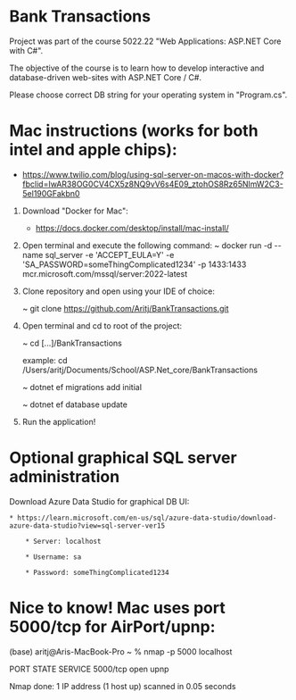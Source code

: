 # Bank Transactions

Project was part of the course 5022.22 "Web Applications: ASP.NET Core with C#".

The objective of the course is to learn how to develop interactive and database-driven web-sites with ASP.NET Core / C#.

Please choose correct DB string for your operating system in "Program.cs".


# Mac instructions (works for both intel and apple chips):

* https://www.twilio.com/blog/using-sql-server-on-macos-with-docker?fbclid=IwAR38OG0CV4CX5z8NQ9vV6s4E09_ztohOS8Rz65NlmW2C3-5el190GFakbn0

1.  Download "Docker for Mac":
    
    * https://docs.docker.com/desktop/install/mac-install/

2.  Open terminal and execute the following command:
    ~ docker run -d --name sql_server -e 'ACCEPT_EULA=Y' -e 'SA_PASSWORD=someThingComplicated1234' -p 1433:1433 mcr.microsoft.com/mssql/server:2022-latest

3. Clone repository and open using your IDE of choice:
    
    ~ git clone https://github.com/Aritj/BankTransactions.git

4. Open terminal and cd to root of the project:
    
    ~ cd [...]/BankTransactions
    
    example: cd /Users/aritj/Documents/School/ASP.Net_core/BankTransactions
    
    ~ dotnet ef migrations add initial
    
    ~ dotnet ef database update

5.  Run the application!

# Optional graphical SQL server administration

Download Azure Data Studio for graphical DB UI:

    * https://learn.microsoft.com/en-us/sql/azure-data-studio/download-azure-data-studio?view=sql-server-ver15
    
        * Server: localhost
        
        * Username: sa
        
        * Password: someThingComplicated1234

# Nice to know! Mac uses port 5000/tcp for AirPort/upnp:

(base) aritj@Aris-MacBook-Pro ~ % nmap -p 5000 localhost                    

PORT     STATE SERVICE
5000/tcp open  upnp

Nmap done: 1 IP address (1 host up) scanned in 0.05 seconds
